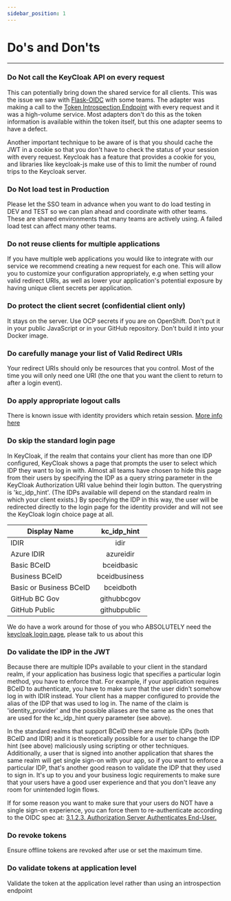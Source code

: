 ```yaml
---
sidebar_position: 1
---
```


# Do's and Don'ts

---

### Do Not call the KeyCloak API on every request

This can potentially bring down the shared service for all clients. This was the issue we saw with [Flask-OIDC](https://flask-oidc.readthedocs.io/en/latest/) with some teams. The adapter was making a call to the [Token Introspection Endpoint](https://www.oauth.com/oauth2-servers/token-introspection-endpoint/) with every request and it was a high-volume service. Most adapters don't do this as the token information is available within the token itself, but this one adapter seems to have a defect.

Another important technique to be aware of is that you should cache the JWT in a cookie so that you don't have to check the status of your session with every request. Keycloak has a feature that provides a cookie for you, and libraries like keycloak-js make use of this to limit the number of round trips to the Keycloak server.

### Do Not load test in Production

Please let the SSO team in advance when you want to do load testing in DEV and TEST so we can plan ahead and coordinate with other teams. These are shared environments that many teams are actively using. A failed load test can affect many other teams.

### Do not reuse clients for multiple applications

If you have multiple web applications you would like to integrate with our service we recommend creating a new request for each one. This will allow you to customize your configuration appropriately, e.g when setting your valid redirect URIs, as well as lower your application's potential exposure by having unique client secrets per application.

### Do protect the client secret (confidential client only)

It stays on the server. Use OCP secrets if you are on OpenShift. Don't put it in your public JavaScript or in your GitHub repository. Don't build it into your Docker image.

### Do carefully manage your list of Valid Redirect URIs

Your redirect URIs should only be resources that you control. Most of the time you will only need one URI (the one that you want the client to return to after a login event).

### Do apply appropriate logout calls

There is known issue with identity providers which retain session. [More info here](https://stackoverflow.developer.gov.bc.ca/questions/83)

### Do skip the standard login page

In KeyCloak, if the realm that contains your client has more than one IDP configured, KeyCloak shows a page that prompts the user to select which IDP they want to log in with. Almost all teams have chosen to hide this page from their users by specifying the IDP as a query string parameter in the KeyCloak Authorization URI value behind their login button. The querystring is 'kc_idp_hint'. (The IDPs available will depend on the standard realm in which your client exists.) By specifying the IDP in this way, the user will be redirected directly to the login page for the identity provider and will not see the KeyCloak login choice page at all.

| Display Name            |  kc_idp_hint  |
| ----------------------- | :-----------: |
| IDIR                    |     idir      |
| Azure IDIR              |   azureidir   |
| Basic BCeID             |  bceidbasic   |
| Business BCeID          | bceidbusiness |
| Basic or Business BCeID |   bceidboth   |
| GitHub BC Gov           |  githubbcgov  |
| GitHub Public           | githubpublic  |

We do have a work around for those of you who ABSOLUTELY need the [keycloak login page](../integrating-your-application/login-guide#skipping-the-standard-login-page), please talk to us about this

### Do validate the IDP in the JWT

Because there are multiple IDPs available to your client in the standard realm, if your application has business logic that specifies a particular login method, you have to enforce that. For example, if your application requires BCeID to authenticate, you have to make sure that the user didn't somehow log in with IDIR instead. Your client has a mapper configured to provide the alias of the IDP that was used to log in. The name of the claim is 'identity_provider' and the possible aliases are the same as the ones that are used for the kc_idp_hint query parameter (see above).

In the standard realms that support BCeID there are multiple IDPs (both BCeID and IDIR) and it is theoretically possible for a user to change the IDP hint (see above) maliciously using scripting or other techniques. Additionally, a user that is signed into another application that shares the same realm will get single sign-on with your app, so if you want to enforce a particular IDP, that's another good reason to validate the IDP that they used to sign in. It's up to you and your business logic requirements to make sure that your users have a good user experience and that you don't leave any room for unintended login flows.

If for some reason you want to make sure that your users do NOT have a single sign-on experience, you can force them to re-authenticate according to the OIDC spec at: [3.1.2.3. Authorization Server Authenticates End-User.](https://openid.net/specs/openid-connect-core-1_0.html#Authenticates)

### Do revoke tokens

Ensure offline tokens are revoked after use or set the maximum time.

### Do validate tokens at application level

Validate the token at the application level rather than using an introspection endpoint

